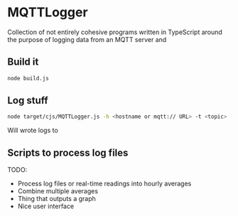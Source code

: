 # MQTTLogger

Collection of not entirely cohesive programs written in TypeScript
around the purpose of logging data from an MQTT server
and 

## Build it

```sh
node build.js
```

## Log stuff

```sh
node target/cjs/MQTTLogger.js -h <hostname or mqtt:// URL> -t <topic> [-t ...]
```

Will wrote logs to 

## Scripts to process log files

TODO:
- Process log files or real-time readings into hourly averages
- Combine multiple averages
- Thing that outputs a graph
- Nice user interface